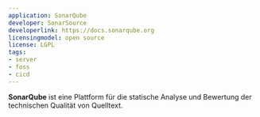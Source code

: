 ```yaml
---
application: SonarQube
developer: SonarSource
developerlink: https://docs.sonarqube.org
licensingmodel: open source
license: LGPL
tags:
- server
- foss
- cicd
---
```

__SonarQube__ ist eine Plattform für die statische Analyse und Bewertung der technischen Qualität von Quelltext.
